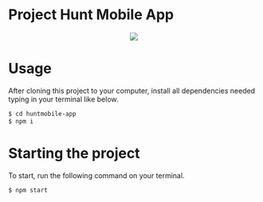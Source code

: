 # Project Hunt Mobile App

<p align="center">
  <img src="https://github.com/eltonlazzarin/huntapp-mobile/blob/master/src/huntapp.gif">
</p>

# Usage

After cloning this project to your computer, install all dependencies needed typing in your terminal like below.

```sh
$ cd huntmobile-app
$ npm i
```


# Starting the project

To start, run the following command on your terminal.

```sh
$ npm start
```




